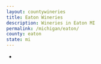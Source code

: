 ```yaml
---
layout: countywineries
title: Eaton Wineries
description: Wineries in Eaton MI
permalink: /michigan/eaton/
county: eaton
state: mi
---
```

-

